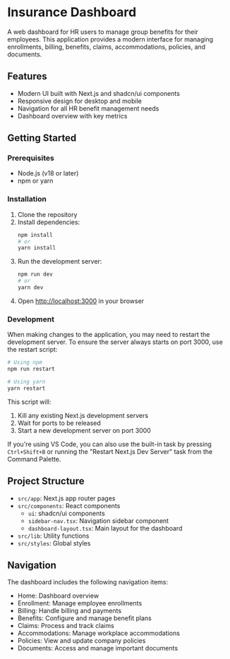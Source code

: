 # Insurance Dashboard

A web dashboard for HR users to manage group benefits for their employees. This application provides a modern interface for managing enrollments, billing, benefits, claims, accommodations, policies, and documents.

## Features

- Modern UI built with Next.js and shadcn/ui components
- Responsive design for desktop and mobile
- Navigation for all HR benefit management needs
- Dashboard overview with key metrics

## Getting Started

### Prerequisites

- Node.js (v18 or later)
- npm or yarn

### Installation

1. Clone the repository
2. Install dependencies:
   ```bash
   npm install
   # or
   yarn install
   ```
3. Run the development server:
   ```bash
   npm run dev
   # or
   yarn dev
   ```
4. Open [http://localhost:3000](http://localhost:3000) in your browser

### Development

When making changes to the application, you may need to restart the development server. To ensure the server always starts on port 3000, use the restart script:

```bash
# Using npm
npm run restart

# Using yarn
yarn restart
```

This script will:
1. Kill any existing Next.js development servers
2. Wait for ports to be released
3. Start a new development server on port 3000

If you're using VS Code, you can also use the built-in task by pressing `Ctrl+Shift+B` or running the "Restart Next.js Dev Server" task from the Command Palette.

## Project Structure

- `src/app`: Next.js app router pages
- `src/components`: React components
  - `ui`: shadcn/ui components
  - `sidebar-nav.tsx`: Navigation sidebar component
  - `dashboard-layout.tsx`: Main layout for the dashboard
- `src/lib`: Utility functions
- `src/styles`: Global styles

## Navigation

The dashboard includes the following navigation items:

- Home: Dashboard overview
- Enrollment: Manage employee enrollments
- Billing: Handle billing and payments
- Benefits: Configure and manage benefit plans
- Claims: Process and track claims
- Accommodations: Manage workplace accommodations
- Policies: View and update company policies
- Documents: Access and manage important documents 